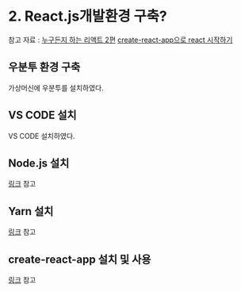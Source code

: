 # 2. React.js개발환경 구축?

참고 자료 : 
[누구든지 하는 리액트 2편](https://velopert.com/3621)
[create-react-app으로 react 시작하기](https://blueshw.github.io/2017/06/20/create-react-app/)

## 우분투 환경 구축

가상머신에 우분투를 설치하였다.

## VS CODE 설치

VS CODE 설치하였다.

## Node.js 설치

[링크](https://velopert.com/3621) 참고

## Yarn 설치

[링크](https://velopert.com/3621) 참고

## create-react-app 설치 및 사용

[링크](https://blueshw.github.io/2017/06/20/create-react-app/) 참고